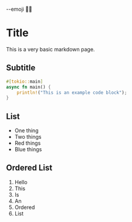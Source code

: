 --emoji 😮‍💨
# Title
This is a very basic markdown page.

## Subtitle
```rust
#[tokio::main]
async fn main() {
    println!("This is an example code block");
}
```

## List
- One thing
- Two things
- Red things
- Blue things

## Ordered List
1. Hello
2. This
3. Is
4. An
5. Ordered
6. List